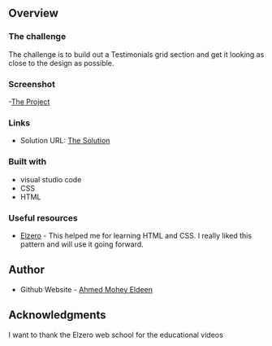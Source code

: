 ## Overview

### The challenge

The challenge is to build out a Testimonials grid section and get it looking as close to the design as possible.

### Screenshot

-[The Project](Screenshot.png)

### Links

- Solution URL: [The Solution]()

### Built with

- visual studio code
- CSS
- HTML

### Useful resources

- [Elzero](https://elzero.org/) - This helped me for learning HTML and CSS. I really liked this pattern and will use it going forward.

## Author

- Github Website - [Ahmed Mohey Eldeen](https://github.com/Ahmed-Mohey-Eldeen/Frontend-Mentor)

## Acknowledgments

I want to thank the Elzero web school for the educational videos